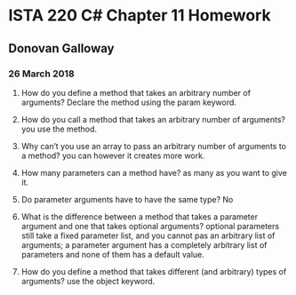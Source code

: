 # ISTA 220 C# Chapter 11 Homework
## Donovan Galloway
### 26 March 2018
1.  How do you define a method that takes an arbitrary number of arguments? Declare the method using the param keyword.

3.  How do you call a method that takes an arbitrary number of arguments? you use the method.
4.  Why can’t you use an array to pass an arbitrary number of arguments to a method? you can however it creates more work.
5.  How many parameters can a method have? as many as you want to give it.
6.  Do parameter arguments have to have the same type? No
7.  What is the difference between a method that takes a parameter argument and one that takes optional arguments? optional parameters still take a fixed parameter list, and you cannot pas an arbitrary list of arguments; a parameter argument has a completely arbitrary list of parameters and none of them has a default value. 
8.  How do you define a method that takes different (and arbitrary) types of arguments? use the object keyword.
